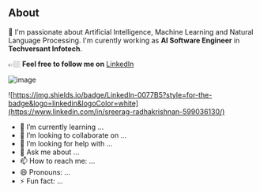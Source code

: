 
## About

🔭 I'm passionate about Artificial Intelligence, Machine Learning and Natural Language Processing. I'm curently working as **AI Software Engineer** in **Techversant Infotech**.

👉🏼 **Feel free to follow me on** [LinkedIn](https://www.linkedin.com/in/sreerag-radhakrishnan-599036130/)



  ![image](https://user-images.githubusercontent.com/31788971/209634772-4a1329f5-2dad-4ae2-ac72-b2a6ade7b7a4.png)

![https://img.shields.io/badge/LinkedIn-0077B5?style=for-the-badge&logo=linkedin&logoColor=white](https://www.linkedin.com/in/sreerag-radhakrishnan-599036130/)
         

- 🌱 I’m currently learning ...
- 👯 I’m looking to collaborate on ...
- 🤔 I’m looking for help with ...
- 💬 Ask me about ...
- 📫 How to reach me: ...
- 😄 Pronouns: ...
- ⚡ Fun fact: ...

